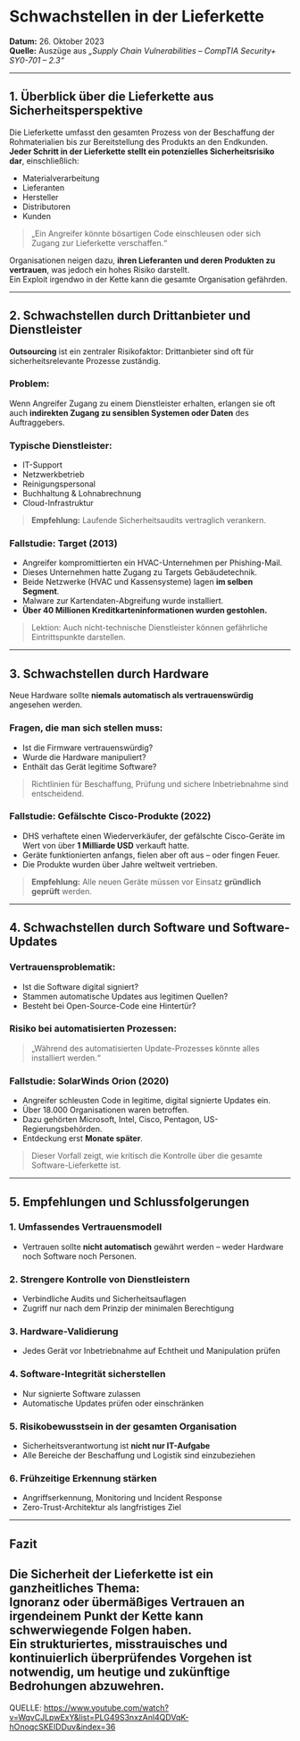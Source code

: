 # Schwachstellen in der Lieferkette

**Datum:** 26. Oktober 2023  
**Quelle:** Auszüge aus *„Supply Chain Vulnerabilities – CompTIA Security+ SY0-701 – 2.3“*

---

## 1. Überblick über die Lieferkette aus Sicherheitsperspektive

Die Lieferkette umfasst den gesamten Prozess von der Beschaffung der Rohmaterialien bis zur Bereitstellung des Produkts an den Endkunden.  
**Jeder Schritt in der Lieferkette stellt ein potenzielles Sicherheitsrisiko dar**, einschließlich:

- Materialverarbeitung
- Lieferanten
- Hersteller
- Distributoren
- Kunden

> „Ein Angreifer könnte bösartigen Code einschleusen oder sich Zugang zur Lieferkette verschaffen.“

Organisationen neigen dazu, **ihren Lieferanten und deren Produkten zu vertrauen**, was jedoch ein hohes Risiko darstellt.  
Ein Exploit irgendwo in der Kette kann die gesamte Organisation gefährden.

---

## 2. Schwachstellen durch Drittanbieter und Dienstleister

**Outsourcing** ist ein zentraler Risikofaktor: Drittanbieter sind oft für sicherheitsrelevante Prozesse zuständig.

### Problem:
Wenn Angreifer Zugang zu einem Dienstleister erhalten, erlangen sie oft auch **indirekten Zugang zu sensiblen Systemen oder Daten** des Auftraggebers.

### Typische Dienstleister:

- IT-Support
- Netzwerkbetrieb
- Reinigungspersonal
- Buchhaltung & Lohnabrechnung
- Cloud-Infrastruktur

> **Empfehlung:** Laufende Sicherheitsaudits vertraglich verankern.

### Fallstudie: Target (2013)

- Angreifer kompromittierten ein HVAC-Unternehmen per Phishing-Mail.
- Dieses Unternehmen hatte Zugang zu Targets Gebäudetechnik.
- Beide Netzwerke (HVAC und Kassensysteme) lagen **im selben Segment**.
- Malware zur Kartendaten-Abgreifung wurde installiert.
- **Über 40 Millionen Kreditkarteninformationen wurden gestohlen.**

> Lektion: Auch nicht-technische Dienstleister können gefährliche Eintrittspunkte darstellen.

---

## 3. Schwachstellen durch Hardware

Neue Hardware sollte **niemals automatisch als vertrauenswürdig** angesehen werden.

### Fragen, die man sich stellen muss:

- Ist die Firmware vertrauenswürdig?
- Wurde die Hardware manipuliert?
- Enthält das Gerät legitime Software?

> Richtlinien für Beschaffung, Prüfung und sichere Inbetriebnahme sind entscheidend.

### Fallstudie: Gefälschte Cisco-Produkte (2022)

- DHS verhaftete einen Wiederverkäufer, der gefälschte Cisco-Geräte im Wert von über **1 Milliarde USD** verkauft hatte.
- Geräte funktionierten anfangs, fielen aber oft aus – oder fingen Feuer.
- Die Produkte wurden über Jahre weltweit vertrieben.

> **Empfehlung:** Alle neuen Geräte müssen vor Einsatz **gründlich geprüft** werden.

---

## 4. Schwachstellen durch Software und Software-Updates

### Vertrauensproblematik:

- Ist die Software digital signiert?
- Stammen automatische Updates aus legitimen Quellen?
- Besteht bei Open-Source-Code eine Hintertür?

### Risiko bei automatisierten Prozessen:

> „Während des automatisierten Update-Prozesses könnte alles installiert werden.“

### Fallstudie: SolarWinds Orion (2020)

- Angreifer schleusten Code in legitime, digital signierte Updates ein.
- Über 18.000 Organisationen waren betroffen.
- Dazu gehörten Microsoft, Intel, Cisco, Pentagon, US-Regierungsbehörden.
- Entdeckung erst **Monate später**.

> Dieser Vorfall zeigt, wie kritisch die Kontrolle über die gesamte Software-Lieferkette ist.

---

## 5. Empfehlungen und Schlussfolgerungen

### 1. Umfassendes Vertrauensmodell

- Vertrauen sollte **nicht automatisch** gewährt werden – weder Hardware noch Software noch Personen.

### 2. Strengere Kontrolle von Dienstleistern

- Verbindliche Audits und Sicherheitsauflagen
- Zugriff nur nach dem Prinzip der minimalen Berechtigung

### 3. Hardware-Validierung

- Jedes Gerät vor Inbetriebnahme auf Echtheit und Manipulation prüfen

### 4. Software-Integrität sicherstellen

- Nur signierte Software zulassen
- Automatische Updates prüfen oder einschränken

### 5. Risikobewusstsein in der gesamten Organisation

- Sicherheitsverantwortung ist **nicht nur IT-Aufgabe**
- Alle Bereiche der Beschaffung und Logistik sind einzubeziehen

### 6. Frühzeitige Erkennung stärken

- Angriffserkennung, Monitoring und Incident Response
- Zero-Trust-Architektur als langfristiges Ziel

---

## Fazit

Die Sicherheit der Lieferkette ist ein ganzheitliches Thema:  
**Ignoranz oder übermäßiges Vertrauen** an irgendeinem Punkt der Kette kann schwerwiegende Folgen haben.  
Ein strukturiertes, misstrauisches und kontinuierlich überprüfendes Vorgehen ist notwendig, um heutige und zukünftige Bedrohungen abzuwehren.
---
QUELLE: https://www.youtube.com/watch?v=WqvCJLpwExY&list=PLG49S3nxzAnl4QDVqK-hOnoqcSKEIDDuv&index=36

